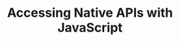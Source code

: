 ---
title: Accessing Native APIs with JavaScript
description: Learn how to access native APIs in NativeScript
---